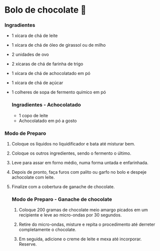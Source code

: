 # Bolo de chocolate :cake:

### Ingradientes

- 1 xícara de chá de leite

- 1 xícara de chá de óleo de girassol ou de milho

- 2 unidades de ovo

- 2 xícaras de chá de farinha de trigo

- 1 xícara de chá de achocolatado em pó

- 1 xícara de chá de açúcar

- 1 colheres de sopa de fermento químico em pó

  ### Ingradientes - Achocolatado 

  - 1 copo de leite
  - Achocolatado em pó a gosto

### Modo de Preparo

1. Coloque os líquidos no liquidificador e bata até misturar bem.


2. Coloque os outros ingredientes, sendo o fermento o último.


3. Leve para assar em forno médio, numa forma untada e enfarinhada.


4. Depois de pronto, faça furos com palito ou garfo no bolo e despeje achocolate com leite.

5. Finalize com a cobertura de ganache de chocolate.

   ### Modo de Preparo - Ganache de chocolate

   1. Coloque 200 gramas de chocolate meio amargo picados em um recipiente e leve ao micro-ondas por 30 segundos.


   2. Retire do micro-ondas, misture e repita o procedimento até derreter completamente o chocolate.


   3. Em seguida, adicione o creme de leite e mexa até incorporar. Reserve.

      ​